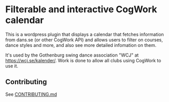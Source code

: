 # Filterable and interactive CogWork calendar

This is a wordpress plugin that displays a calendar that fetches information from dans.se (or other CogWork API)
and allows users to filter on courses, dance styles and more, and also see more detailed infomation on them.

It's used by the Gothenburg swing dance association "WCJ" at <https://wcj.se/kalender/>.
Work is done to allow all clubs using CogWork to use it.

## Contributing

See [CONTRIBUTING.md](CONTRIBUTING.md)
